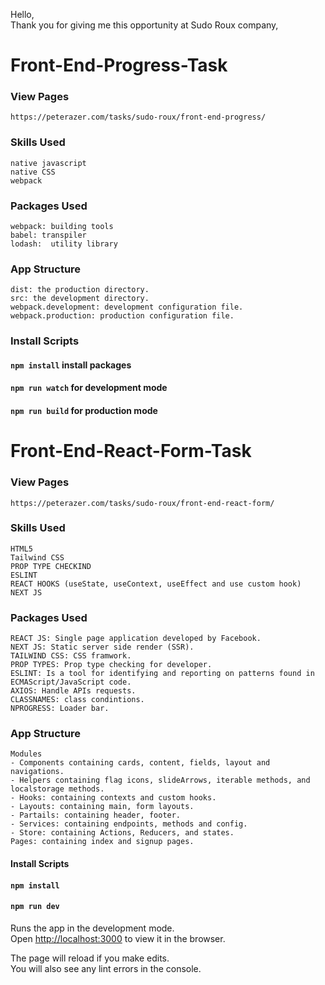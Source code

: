 Hello, <br/>
Thank you for giving me this opportunity at Sudo Roux company,<br/>


# Front-End-Progress-Task
### View Pages
    https://peterazer.com/tasks/sudo-roux/front-end-progress/

### Skills Used
    native javascript
    native CSS
    webpack 

### Packages Used
    webpack: building tools
    babel: transpiler
    lodash:  utility library

### App Structure
    dist: the production directory.
    src: the development directory.
    webpack.development: development configuration file.
    webpack.production: production configuration file.

### Install Scripts
#### `npm install` install packages
#### `npm run watch` for development mode
#### `npm run build` for production mode


# Front-End-React-Form-Task
### View Pages
    https://peterazer.com/tasks/sudo-roux/front-end-react-form/

### Skills Used
    HTML5
    Tailwind CSS
    PROP TYPE CHECKIND
    ESLINT
    REACT HOOKS (useState, useContext, useEffect and use custom hook)
    NEXT JS

### Packages Used
    REACT JS: Single page application developed by Facebook.
    NEXT JS: Static server side render (SSR).
    TAILWIND CSS: CSS framwork.
    PROP TYPES: Prop type checking for developer.
    ESLINT: Is a tool for identifying and reporting on patterns found in ECMAScript/JavaScript code.
    AXIOS: Handle APIs requests.
    CLASSNAMES: class condintions.
    NPROGRESS: Loader bar.

### App Structure
    Modules
    - Components containing cards, content, fields, layout and navigations.
    - Helpers containing flag icons, slideArrows, iterable methods, and localstorage methods.
    - Hooks: containing contexts and custom hooks.
    - Layouts: containing main, form layouts.
    - Partails: containing header, footer.
    - Services: containing endpoints, methods and config.
    - Store: containing Actions, Reducers, and states.
    Pages: containing index and signup pages.

#### Install Scripts
#### `npm install`
#### `npm run dev`

Runs the app in the development mode.\
Open [http://localhost:3000](http://localhost:3000) to view it in the browser.

The page will reload if you make edits.\
You will also see any lint errors in the console.

